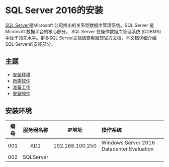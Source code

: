 # SQL Server 2016的安装

[SQL Server](https://docs.microsoft.com/zh-cn/sql/sql-server/sql-server-technical-documentation)是Microsoft 公司推出的关系型数据库管理系统。SQL Server 是 Microsoft 数据平台的核心部分。 SQL Server 在操作数据库管理系统 (ODBMS) 中处于领先水平。更多SQL Server文档请查看[微软官方文档](https://technet.microsoft.com/zh-cn/library/mt803150(v=sql.1).aspx)，本文档详细介绍SQL Server的安装部分。

## 主题
- [安装环境](#安装环境)
- [所需软件](#所需软件)
- [准备工作](#准备工作)
- [安装软件](#安装软件)

## 安装环境

| 编号 | 服务器名称 | IP地址 | 操作系统 |
| :--: | :---: | :----:| :--- |
| 001 | AD1 | 192.168.100.250 | Windows Server 2016 Datacenter Evaluation |
| 002 | SQLServer | 